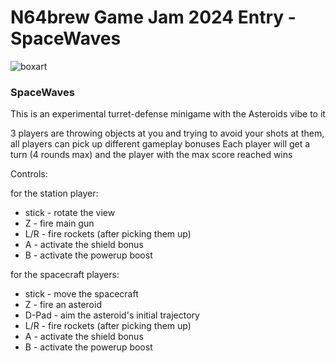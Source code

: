 # N64brew Game Jam 2024 Entry - SpaceWaves

![boxart](https://github.com/user-attachments/assets/50a28a3e-2734-4f4c-9bd0-15fcf4a895d2)

### SpaceWaves

This is an experimental turret-defense minigame with the Asteroids vibe to it

3 players are throwing objects at you and trying to avoid your shots at them, all players can pick up different gameplay bonuses
Each player will get a turn (4 rounds max) and the player with the max score reached wins

Controls:

for the station player:
  * stick - rotate the view
  * Z - fire main gun
  * L/R - fire rockets (after picking them up)
  * A - activate the shield bonus
  * B - activate the powerup boost

for the spacecraft players:
  * stick - move the spacecraft
  * Z - fire an asteroid
  * D-Pad - aim the asteroid's initial trajectory
  * L/R - fire rockets (after picking them up)
  * A - activate the shield bonus
  * B - activate the powerup boost
